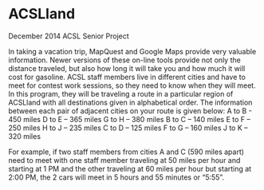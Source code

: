 # ACSLland
December 2014 ACSL Senior Project

In taking a vacation trip, MapQuest and Google Maps provide very valuable information. 
Newer versions of these on-line tools provide not only the distance traveled, but also
how long it will take you and how much it will cost for gasoline. ACSL staff members live 
in different cities and have to meet for contest work sessions, so they need to know when they will meet.
In this program, they will be traveling a route in a particular region of ACSLland with all destinations
given in alphabetical order. The information between each pair of adjacent cities on your route is given below:
   A to B - 450 miles D to E – 365 miles G to H – 380 miles
  B to C – 140 miles E to F – 250 miles H to J – 235 miles
  C to D – 125 miles F to G – 160 miles J to K – 320 miles
  
For example, if two staff members from cities A and C (590 miles apart) need to meet with one staff member traveling 
at 50 miles per hour and starting at 1 PM and the other traveling at 60 miles per hour but starting at 2:00 PM, 
the 2 cars will meet in 5 hours and 55 minutes or “5:55”.
